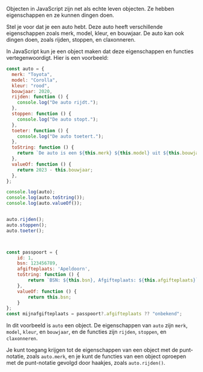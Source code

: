 Objecten in JavaScript zijn net als echte leven objecten. Ze hebben eigenschappen en ze kunnen dingen doen.

Stel je voor dat je een auto hebt. Deze auto heeft verschillende eigenschappen zoals merk, model, kleur, en bouwjaar. De auto kan ook dingen doen, zoals rijden, stoppen, en claxonneren. 

In JavaScript kun je een object maken dat deze eigenschappen en functies vertegenwoordigt. Hier is een voorbeeld:

```javascript
const auto = {
  merk: "Toyota",
  model: "Corolla",
  kleur: "rood",
  bouwjaar: 2020,
  rijden: function () {
    console.log("De auto rijdt.");
  },
  stoppen: function () {
    console.log("De auto stopt.");
  },
  toeter: function () {
    console.log("De auto toetert.");
  },
  toString: function () {
    return `De auto is een ${this.merk} ${this.model} uit ${this.bouwjaar} en heeft de kleur ${this.kleur}.`;
  },
  valueOf: function () {
    return 2023 - this.bouwjaar;
  },
};

console.log(auto);
console.log(auto.toString());
console.log(auto.valueOf());


auto.rijden();
auto.stoppen();
auto.toeter();



const passpoort = {
    id: 1,
    bsn: 123456789,
    afgifteplaats: 'Apeldoorn',
    toString: function () {
        return `BSN: ${this.bsn}, Afgifteplaats: ${this.afgifteplaats}`;
    },
    valueOf: function () {
        return this.bsn;
    }
};
const mijnafgifteplaats = passpoort?.afgifteplaats ?? "onbekend";

```

In dit voorbeeld is `auto` een object. De eigenschappen van `auto` zijn `merk`, `model`, `kleur`, en `bouwjaar`, en de functies zijn `rijden`, `stoppen`, en `claxonneren`. 

Je kunt toegang krijgen tot de eigenschappen van een object met de punt-notatie, zoals `auto.merk`, en je kunt de functies van een object oproepen met de punt-notatie gevolgd door haakjes, zoals `auto.rijden()`.



